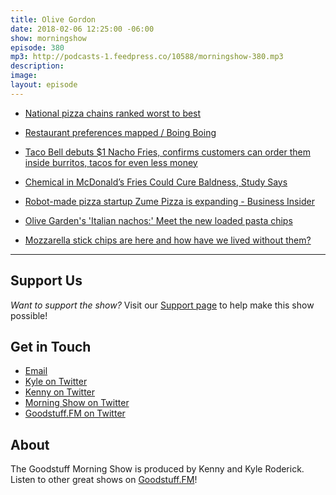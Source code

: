 ```yaml
---
title: Olive Gordon
date: 2018-02-06 12:25:00 -06:00
show: morningshow
episode: 380
mp3: http://podcasts-1.feedpress.co/10588/morningshow-380.mp3
description: 
image: 
layout: episode
---
```


* [National pizza chains ranked worst to best](http://www.mlive.com/dining/index.ssf/2018/02/pizza_chains_ranked_worst_to_f.html)

* [Restaurant preferences mapped / Boing Boing](https://boingboing.net/2018/01/31/restaurant-preferences-mapped.html)

* [Taco Bell debuts $1 Nacho Fries, confirms customers can order them inside burritos, tacos for even less money](http://www.foxnews.com/food-drink/2018/01/24/taco-bell-debuts-1-nacho-fries-but-hungry-customers-can-get-them-even-cheaper.html)

* [Chemical in McDonald’s Fries Could Cure Baldness, Study Says](http://www.newsweek.com/chemical-mcdonalds-fries-may-cure-male-baldness-study-say-799439)

* [Robot-made pizza startup Zume Pizza is expanding - Business Insider](http://www.businessinsider.com/robot-made-pizza-startup-zume-pizza-is-growing-2018-1)

* [Olive Garden's 'Italian nachos:' Meet the new loaded pasta chips](http://abc7.com/food/meet-olive-gardens-new-italian-nachos/3019447/)

* [Mozzarella stick chips are here and how have we lived without them?](https://mashable.com/2018/02/01/mozzarella-stick-chips-ruffles/#hwEyNTXP4SqF)

---

## Support Us
*Want to support the show?* Visit our [Support page](https://goodstuff.fm/support) to help make this show possible!

## Get in Touch
* [Email](mailto:kyle@goodstuff.fm)
* [Kyle on Twitter](http://twitter.com/dogburps)
* [Kenny on Twitter](http://twitter.com/pizzarobotics)
* [Morning Show on Twitter](http://twitter.com/morningshowam)
* [Goodstuff.FM on Twitter](http://twitter.com/goodstufffm)

## About
The Goodstuff Morning Show is produced by Kenny and Kyle Roderick. Listen to other great shows on [Goodstuff.FM](http://goodstuff.fm/shows)!
